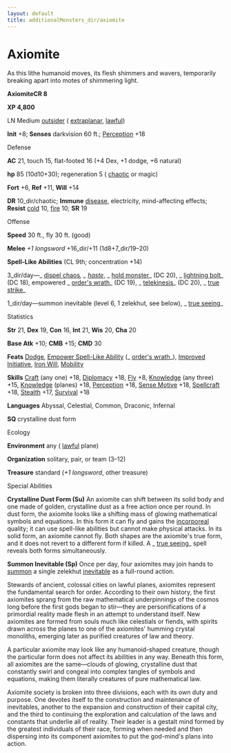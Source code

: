 ```yaml
---
layout: default
title: additionalMonsters_dir/axiomite
---
```

# Axiomite 

As this lithe humanoid moves, its flesh shimmers and wavers, temporarily breaking apart into motes of shimmering light.

**AxiomiteCR 8**

**XP 4,800**

LN Medium [outsider](../monsters_dir/creatureTypes#_outsider) ( [extraplanar](../monsters_dir/creatureTypes#_extraplanar-subtype), [lawful](../monsters_dir/creatureTypes#_lawful-subtype))

**Init** +8; **Senses** darkvision 60 ft.; [Perception](../additionalMonsters_dir/../skills_dir/perception#_perception) +18

Defense

**AC** 21, touch 15, flat-footed 16 (+4 Dex, +1 dodge, +6 natural)

**hp** 85 (10d10+30); regeneration 5 ( [chaotic](../monsters_dir/creatureTypes#_chaotic-subtype) or magic)

**Fort** +6, **Ref** +11, **Will** +14

**DR** 10_dir/chaotic; **Immune** [disease](../monsters_dir/universalMonsterRules#_disease-(ex-or-su)), electricity, mind-affecting effects; **Resist** [cold](../monsters_dir/creatureTypes#_cold-subtype) 10, [fire](../monsters_dir/creatureTypes#_fire-subtype) 10; **SR** 19

Offense

**Speed** 30 ft., fly 30 ft. (good)

**Melee** _+1 longsword_ +16_dir/+11 (1d8+7_dir/19–20)

**Spell-Like Abilities** (CL 9th; concentration +14)

3_dir/day—_ [dispel chaos](../additionalMonsters_dir/../spells_dir/dispelChaos#_dispel-chaos)_, _ [haste](../additionalMonsters_dir/../spells_dir/haste#_haste)_, _ [hold monster](../additionalMonsters_dir/../spells_dir/holdMonster#_hold-monster)_ (DC 20), _ [lightning bolt](../additionalMonsters_dir/../spells_dir/lightningBolt#_lightning-bolt)_ (DC 18), empowered _ [order's wrath](../additionalMonsters_dir/../spells_dir/orderSWrath#_order-s-wrath)_ (DC 19), _ [telekinesis](../additionalMonsters_dir/../spells_dir/telekinesis#_telekinesis)_ (DC 20), _ [true strike](../additionalMonsters_dir/../spells_dir/trueStrike#_true-strike)_

1_dir/day—summon inevitable (level 6, 1 zelekhut, see below), _ [true seeing](../additionalMonsters_dir/../spells_dir/trueSeeing#_true-seeing)_

Statistics

**Str** 21, **Dex** 19, **Con** 16, **Int** 21, **Wis** 20, **Cha** 20

**Base Atk** +10; **CMB** +15; **CMD** 30

**Feats** [Dodge](../additionalMonsters_dir/../feats#_dodge), [Empower Spell-Like Ability](../additionalMonsters_dir/../monsters_dir/monsterFeats#_empower-spell-like-ability) (_ [order's wrath](../additionalMonsters_dir/../spells_dir/orderSWrath#_order-s-wrath)_), [Improved Initiative](../additionalMonsters_dir/../feats#_improved-initiative), [Iron Will](../additionalMonsters_dir/../feats#_iron-will), [Mobility](../additionalMonsters_dir/../feats#_mobility)

**Skills** [Craft](../additionalMonsters_dir/../skills_dir/craft#_craft) (any one) +18, [Diplomacy](../additionalMonsters_dir/../skills_dir/diplomacy#_diplomacy) +18, [Fly](../additionalMonsters_dir/../skills_dir/fly#_fly) +8, [Knowledge](../additionalMonsters_dir/../skills_dir/knowledge#_knowledge) (any three) +15, [Knowledge](../additionalMonsters_dir/../skills_dir/knowledge#_knowledge) (planes) +18, [Perception](../additionalMonsters_dir/../skills_dir/perception#_perception) +18, [Sense Motive](../additionalMonsters_dir/../skills_dir/senseMotive#_sense-motive) +18, [Spellcraft](../additionalMonsters_dir/../skills_dir/spellcraft#_spellcraft) +18, [Stealth](../additionalMonsters_dir/../skills_dir/stealth#_stealth) +17, [Survival](../additionalMonsters_dir/../skills_dir/survival#_survival) +18

**Languages** Abyssal, Celestial, Common, Draconic, Infernal

**SQ** crystalline dust form

Ecology

**Environment** any ( [lawful](../monsters_dir/creatureTypes#_lawful-subtype) plane)

**Organization** solitary, pair, or team (3–12)

**Treasure** standard (_+1 longsword_, other treasure)

Special Abilities

**Crystalline Dust Form (Su)** An axiomite can shift between its solid body and one made of golden, crystalline dust as a free action once per round. In dust form, the axiomite looks like a shifting mass of glowing mathematical symbols and equations. In this form it can fly and gains the [incorporeal](../monsters_dir/creatureTypes#_incorporeal-subtype) quality; it can use spell-like abilities but cannot make physical attacks. In its solid form, an axiomite cannot fly. Both shapes are the axiomite's true form, and it does not revert to a different form if killed. A _ [true seeing](../additionalMonsters_dir/../spells_dir/trueSeeing#_true-seeing)_ spell reveals both forms simultaneously.

**Summon Inevitable (Sp)** Once per day, four axiomites may join hands to [summon](../monsters_dir/universalMonsterRules#_summon) a single zelekhut [inevitable](../monsters_dir/creatureTypes#_inevitable-subtype) as a full-round action.

Stewards of ancient, colossal cities on lawful planes, axiomites represent the fundamental search for order. According to their own history, the first axiomites sprang from the raw mathematical underpinnings of the cosmos long before the first gods began to stir—they are personifications of a primordial reality made flesh in an attempt to understand itself. New axiomites are formed from souls much like celestials or fiends, with spirits drawn across the planes to one of the axiomites' humming crystal monoliths, emerging later as purified creatures of law and theory.

A particular axiomite may look like any humanoid-shaped creature, though the particular form does not affect its abilities in any way. Beneath this form, all axiomites are the same—clouds of glowing, crystalline dust that constantly swirl and congeal into complex tangles of symbols and equations, making them literally creatures of pure mathematical law.

Axiomite society is broken into three divisions, each with its own duty and purpose. One devotes itself to the construction and maintenance of inevitables, another to the expansion and construction of their capital city, and the third to continuing the exploration and calculation of the laws and constants that underlie all of reality. Their leader is a gestalt mind formed by the greatest individuals of their race, forming when needed and then dispersing into its component axiomites to put the god-mind's plans into action.

